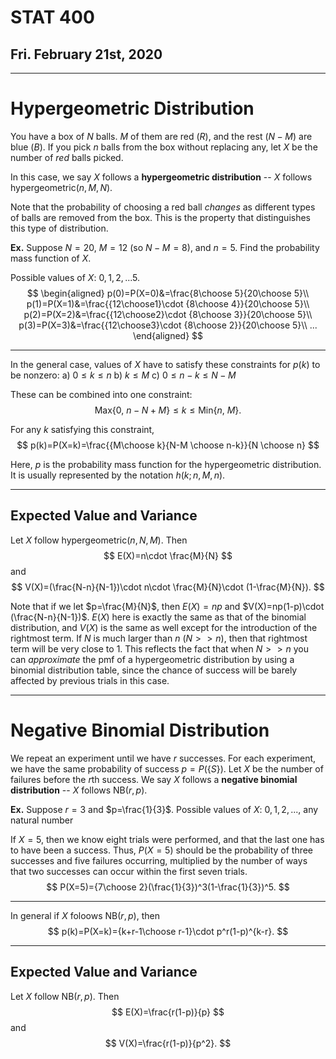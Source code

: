 # STAT 400
## Fri. February 21st, 2020
---

# Hypergeometric Distribution
 You have a box of $N$ balls. $M$ of them are red ($R$), and the rest ($N-M$) are blue ($B$). If you pick $n$ balls from the box without replacing any, let $X$ be the number of _red_ balls picked.

In this case, we say $X$ follows a __hypergeometric distribution__ -- $X$ follows $\text{hypergeometric}(n,M,N)$.

Note that the probability of choosing a red ball _changes_ as different types of balls are removed from the box. This is the property that distinguishes this type of distribution.

__Ex.__ Suppose $N=20$, $M=12$ (so $N-M=8$), and $n=5$. Find the probability mass function of $X$.

Possible values of $X$: $0,1,2,...5$.
$$
\begin{aligned}
    p(0)=P(X=0)&=\frac{8\choose 5}{20\choose 5}\\
    p(1)=P(X=1)&=\frac{{12\choose1}\cdot {8\choose 4}}{20\choose 5}\\
    p(2)=P(X=2)&=\frac{{12\choose2}\cdot {8\choose 3}}{20\choose 5}\\
    p(3)=P(X=3)&=\frac{{12\choose3}\cdot {8\choose 2}}{20\choose 5}\\
    ...
\end{aligned}
$$

---
In the general case, values of $X$ have to satisfy these constraints for $p(k)$ to be nonzero: 
a) $0\le k \le n$
b) $k\le M$
c) $0\le n-k \le N-M$

These can be combined into one constraint: $$\text{Max}\{0,\ n-N+M\}\le k \le \text{Min}\{n,\ M\}.$$

For any $k$ satisfying this constraint, $$
p(k)=P(X=k)=\frac{{M\choose k}{N-M \choose n-k}}{N \choose n}
$$

Here, $p$ is the probability mass function for the hypergeometric distribution. It is usually represented by the notation $h(k;n,M,n)$.

---
## Expected Value and Variance
Let $X$ follow $\text{hypergeometric}(n,N,M)$. Then $$
E(X)=n\cdot \frac{M}{N}
$$ and $$
V(X)=(\frac{N-n}{N-1})\cdot n\cdot \frac{M}{N}\cdot (1-\frac{M}{N}). 
$$

Note that if we let $p=\frac{M}{N}$, then $E(X)=np$ and $V(X)=np(1-p)\cdot (\frac{N-n}{N-1})$. 
$E(X)$ here is exactly the same as that of the binomial distribution, and $V(X)$ is the same as well except for the introduction of the rightmost term. 
If $N$ is much larger than $n$ ($N>>n$), then that rightmost term will be very close to $1$. This reflects the fact that when $N>>n$ you can _approximate_ the pmf of a hypergeometric distribution by using a binomial distribution table, since the chance of success will be barely affected by previous trials in this case.

---
# Negative Binomial Distribution
We repeat an experiment until we have $r$ successes. For each experiment, we have the same probability of success $p=P(\{S\})$. Let $X$ be the number of failures before the $r$th success. We say $X$ follows a __negative binomial distribution__ -- $X$ follows $\text{NB}(r,p)$.

__Ex.__ Suppose $r=3$ and $p=\frac{1}{3}$.
Possible values of $X$: $0,1,2,...$, any natural number

If $X=5$, then we know eight trials were performed, and that the last one has to have been a success. Thus, $P(X=5)$ should be the probability of three successes and five failures occurring, multiplied by the number of ways that two successes can occur within the first seven trials.$$
P(X=5)={7\choose 2}(\frac{1}{3})^3(1-\frac{1}{3})^5.
$$

---
In general if $X$ foloows $\text{NB}(r,p)$, then $$
p(k)=P(X=k)={k+r-1\choose r-1}\cdot p^r(1-p)^{k-r}.
$$

---
## Expected Value and Variance
Let $X$ follow $\text{NB}(r,p).$ Then $$
E(X)=\frac{r(1-p)}{p}
$$ and $$
V(X)=\frac{r(1-p)}{p^2}.
$$